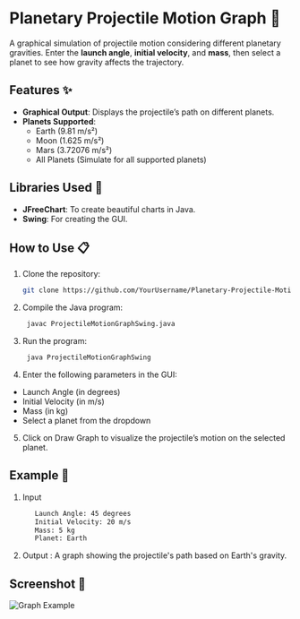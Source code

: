 # Planetary Projectile Motion Graph 🚀

A graphical simulation of projectile motion considering different planetary gravities. Enter the **launch angle**, **initial velocity**, and **mass**, then select a planet to see how gravity affects the trajectory.

## Features ✨

- **Graphical Output**: Displays the projectile’s path on different planets.
- **Planets Supported**:
  - Earth (9.81 m/s²)
  - Moon (1.625 m/s²)
  - Mars (3.72076 m/s²)
  - All Planets (Simulate for all supported planets)

## Libraries Used 🔧

- **JFreeChart**: To create beautiful charts in Java.
- **Swing**: For creating the GUI.

## How to Use 📋

1. Clone the repository:
   ```bash
   git clone https://github.com/YourUsername/Planetary-Projectile-Motion-Graph.git

2. Compile the Java program:
   ```bash
    javac ProjectileMotionGraphSwing.java

3. Run the program:
   ```bash
    java ProjectileMotionGraphSwing


4. Enter the following parameters in the GUI:

  - Launch Angle (in degrees)
  - Initial Velocity (in m/s)
  - Mass (in kg)
  - Select a planet from the dropdown
  
5. Click on Draw Graph to visualize the projectile’s motion on the selected planet.

## Example 📝
1. Input 
   ```bash
      Launch Angle: 45 degrees
      Initial Velocity: 20 m/s
      Mass: 5 kg
      Planet: Earth
2. Output : A graph showing the projectile's path based on Earth's gravity.

## Screenshot 📸

![Graph Example](https://github.com/Sathvik-Shetty-1569/Planetary-Projectile-Motion-Graph/blob/da4825ee56f70c5e1e9c10266cb8ddcdc0c6e603/Screenshot%202024-12-19%20125243.png)
